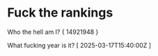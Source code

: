 # Fuck the rankings

Who the hell am I?
{ 14921948 }

What fucking year is it?
[ 2025-03-17T15:40:00Z ]
